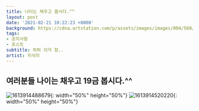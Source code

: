 ```yaml
---
title: 나이는 채우고 봅시다.^^
layout: post
date: '2021-02-21 10:22:23 +0000'
background: https://cdna.artstation.com/p/assets/images/images/004/560/916/large/dominik-mayer-redmoon.jpg
tags:
- 공지사항
- 포스트
subtitle: 허허 이거 참..
artist: 지식이
---
```


## 여러분들 나이는 채우고 19금 봅시다.^^
![1613914488679](https://user-images.githubusercontent.com/75368554/108626776-3f8bae80-7495-11eb-9fe3-acca93591da2.jpg){: width="50%" height="50%"}
![1613914520220](https://user-images.githubusercontent.com/75368554/108627178-9c886400-7497-11eb-9d07-280b7f3314d1.jpg){: width="50%" height="50%"}
